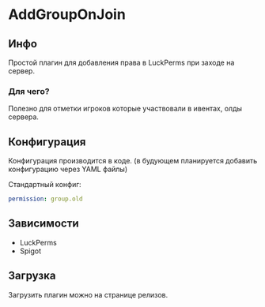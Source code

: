 # AddGroupOnJoin

## Инфо

Простой плагин для добавления права в LuckPerms при заходе на сервер.

### Для чего?

Полезно для отметки игроков которые участвовали в ивентах, олды сервера.

## Конфигурация

Конфигурация производится в коде. (в будующем планируется добавить конфигурацию через YAML файлы)

Стандартный конфиг:
```yaml
permission: group.old
```

## Зависимости

 - LuckPerms
 - Spigot

## Загрузка

Загрузить плагин можно на странице релизов.
